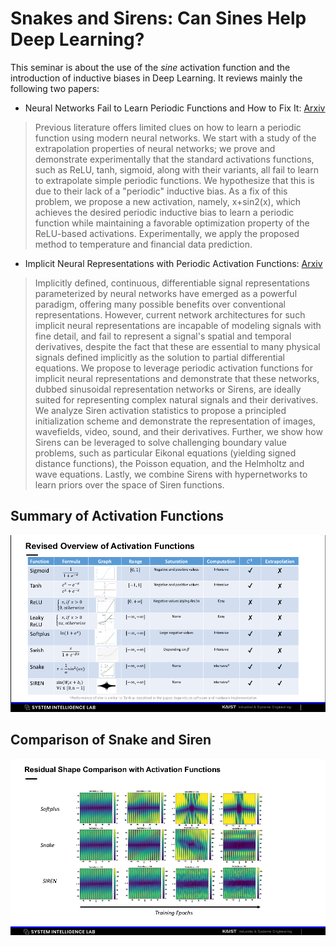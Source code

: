 # Snakes and Sirens: Can Sines Help Deep Learning?

This seminar is about the use of the _sine_ activation function and the introduction of inductive biases in Deep Learning. It reviews mainly the following two papers:

* Neural Networks Fail to Learn Periodic Functions
and How to Fix It: [Arxiv](https://arxiv.org/abs/2006.08195)


> Previous literature offers limited clues on how to learn a periodic function using modern neural networks. We start with a study of the extrapolation properties of neural networks; we prove and demonstrate experimentally that the standard activations functions, such as ReLU, tanh, sigmoid, along with their variants, all fail to learn to extrapolate simple periodic functions. We hypothesize that this is due to their lack of a "periodic" inductive bias. As a fix of this problem, we propose a new activation, namely, x+sin2(x), which achieves the desired periodic inductive bias to learn a periodic function while maintaining a favorable optimization property of the ReLU-based activations. Experimentally, we apply the proposed method to temperature and financial data prediction.

* Implicit Neural Representations with Periodic Activation Functions: [Arxiv](https://arxiv.org/abs/2006.09661)

> Implicitly defined, continuous, differentiable signal representations parameterized by neural networks have emerged as a powerful paradigm, offering many possible benefits over conventional representations. However, current network architectures for such implicit neural representations are incapable of modeling signals with fine detail, and fail to represent a signal's spatial and temporal derivatives, despite the fact that these are essential to many physical signals defined implicitly as the solution to partial differential equations. We propose to leverage periodic activation functions for implicit neural representations and demonstrate that these networks, dubbed sinusoidal representation networks or Sirens, are ideally suited for representing complex natural signals and their derivatives. We analyze Siren activation statistics to propose a principled initialization scheme and demonstrate the representation of images, wavefields, video, sound, and their derivatives. Further, we show how Sirens can be leveraged to solve challenging boundary value problems, such as particular Eikonal equations (yielding signed distance functions), the Poisson equation, and the Helmholtz and wave equations. Lastly, we combine Sirens with hypernetworks to learn priors over the space of Siren functions.

## Summary of Activation Functions
<p align="center">
  <img src="https://github.com/Juju-botu/silab/blob/master/seminar-1/images/screenshot_0.png" width=800  alt="SILAB logo">
</p>

## Comparison of Snake and Siren
<p align="center">
  <img src="https://github.com/Juju-botu/silab/blob/master/seminar-1/images/screenshot_1.png" width=800  alt="SILAB logo">
</p>

